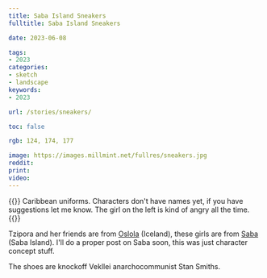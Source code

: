 ```yaml
---
title: Saba Island Sneakers
fulltitle: Saba Island Sneakers

date: 2023-06-08

tags:
- 2023
categories:
- sketch
- landscape
keywords:
- 2023

url: /stories/sneakers/

toc: false

rgb: 124, 174, 177

image: https://images.millmint.net/fullres/sneakers.jpg
reddit:
print:
video:
---
```

{{<hint caption>}}
Caribbean uniforms. Characters don't have names yet, if you have suggestions let me know. The girl on the left is kind of angry all the time.
{{</hint>}}

Tzipora and her friends are from [Oslola](/factbook/society/state/constituents/#oslola-commonwealth-iceland) (Iceland), these girls are from [Saba](/factbook/society/state/constituents/#kalina-commonwealth) (Saba Island). I'll do a proper post on Saba soon, this was just character concept stuff.

The shoes are knockoff Vekllei anarchocommunist Stan Smiths.
